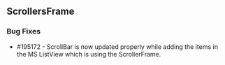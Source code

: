 ## ScrollersFrame

### Bug Fixes

*	#195172 -  ScrollBar is now updated properly while adding the items in the MS ListView which is using the ScrollerFrame.
